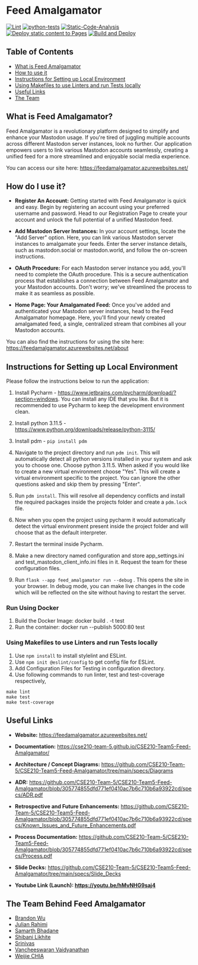 # Feed Amalgamator

[![Lint](https://github.com/CSE210-Team-5/CSE210-Team5-Feed-Amalgamator/actions/workflows/lint.yml/badge.svg)](https://github.com/CSE210-Team-5/CSE210-Team5-Feed-Amalgamator/actions/workflows/lint.yml)
[![python-tests](https://github.com/CSE210-Team-5/CSE210-Team5-Feed-Amalgamator/actions/workflows/python-tests.yml/badge.svg)](https://github.com/CSE210-Team-5/CSE210-Team5-Feed-Amalgamator/actions/workflows/python-tests.yml)
[![Static-Code-Analysis](https://github.com/CSE210-Team-5/CSE210-Team5-Feed-Amalgamator/actions/workflows/static-analysis.yml/badge.svg)](https://github.com/CSE210-Team-5/CSE210-Team5-Feed-Amalgamator/actions/workflows/static-analysis.yml)
[![Deploy static content to Pages](https://github.com/CSE210-Team-5/CSE210-Team5-Feed-Amalgamator/actions/workflows/Documentation_Generator.yml/badge.svg)](https://github.com/CSE210-Team-5/CSE210-Team5-Feed-Amalgamator/actions/workflows/Documentation_Generator.yml)
[![Build and Deploy](https://github.com/CSE210-Team-5/CSE210-Team5-Feed-Amalgamator/actions/workflows/Deployment_Workflow.yml/badge.svg)](https://github.com/CSE210-Team-5/CSE210-Team5-Feed-Amalgamator/actions/workflows/Deployment_Workflow.yml)

## Table of Contents

- [What is Feed Amalgamator](README.md#what-is-feed-amalgamator)
- [How to use it](README.md#how-do-i-use-it)
- [Instructions for Setting up Local Environment](README.md#instructions-for-setting-up-local-environment)
- [Using Makefiles to use Linters and run Tests locally](README.md#using-makefiles-to-use-linters-and-run-tests-locally)
- [Useful Links](README.md#useful-links)
- [The Team](README.md#what-is-feed-amalgamator)

## What is Feed Amalgamator?

Feed Amalgamator is a revolutionary platform designed to simplify and enhance your Mastodon usage. If you're tired of juggling multiple accounts across different Mastodon server instances, look no further. Our application empowers users to link various Mastodon accounts seamlessly, creating a unified feed for a more streamlined and enjoyable social media experience.

You can access our site here: <https://feedamalgamator.azurewebsites.net/>

## How do I use it?

- **Register An Account:**
  Getting started with Feed Amalgamator is quick and easy. Begin by registering an account using your preferred username and password. Head to our Registration
  Page to create your account and unlock the full potential of a unified Mastodon feed.
  
- **Add Mastodon Server Instances:**
  In your account settings, locate the "Add Server" option. Here, you can link various Mastodon server instances to amalgamate your feeds. Enter the server
  instance details, such as mastodon.social or mastodon.world, and follow the on-screen instructions.

- **OAuth Procedure:**
  For each Mastodon server instance you add, you'll need to complete the OAuth procedure. This is a secure authentication process that establishes a connection
  between Feed Amalgamator and your Mastodon accounts. Don't worry; we've streamlined the process to make it as seamless as possible.
  
- **Home Page: Your Amalgamated Feed:**
  Once you've added and authenticated your Mastodon server instances, head to the Feed Amalgamator homepage. Here, you'll find your newly created amalgamated feed,
  a single, centralized stream that combines all your Mastodon accounts.

You can also find the instructions for using the site here: <https://feedamalgamator.azurewebsites.net/about>

## Instructions for Setting up Local Environment

Please follow the instructions below to run the application:

1. Install Pycharm - <https://www.jetbrains.com/pycharm/download/?section=windows>. You can install any IDE that you like. But it is recommended to use Pycharm to keep the development environment clean.

2. Install python 3.11.5 - <https://www.python.org/downloads/release/python-3115/>

3. Install pdm - `pip install pdm`

4. Navigate to the project directory and run `pdm init`. This will automatically detect all python versions installed in your system and ask you to choose one. Choose python 3.11.5. When asked if you would like to create a new virtual environment choose "Yes". This will create a virtual environment specific to the project. You can ignore the other questions asked and skip them by pressing "Enter".

5. Run `pdm install`. This will resolve all dependency conflicts and install the required packages inside the projects folder and create a `pdm.lock` file.

6. Now when you open the project using pycharm it would automatically detect the virtual environment present inside the project folder and will choose that as the default interpreter.

7. Restart the terminal inside Pycharm.

8. Make a new directory named configuration and store app_settings.ini and test_mastodon_client_info.ini files in it. Request the team for these configuration files.

9. Run `flask --app feed_amalgamator run --debug` . This opens the site in your browser. In debug mode, you can make live changes in the code which will be reflected on the site without having to restart the server.

### Run Using Docker

1. Build the Docker Image: docker build . -t test
2. Run the container: docker run --publish 5000:80 test

### Using Makefiles to use Linters and run Tests locally

1. Use `npm install` to install stylelint and ESLint.
2. Use `npm init @eslint/config` to get config file for ESLint.
3. Add Configuration Files for Testing in configuration directory.
4. Use following commands to run linter, test and test-coverage respectively,

`make lint`  
`make test`  
`make test-coverage`

## Useful Links

- **Website:** <https://feedamalgamator.azurewebsites.net/>

- **Documentation:** <https://cse210-team-5.github.io/CSE210-Team5-Feed-Amalgamator/>

- **Architecture / Concept Diagrams:** <https://github.com/CSE210-Team-5/CSE210-Team5-Feed-Amalgamator/tree/main/specs/Diagrams>

- **ADR:** <https://github.com/CSE210-Team-5/CSE210-Team5-Feed-Amalgamator/blob/305774855dfd771ef0410ac7b6c710b6a93922cd/specs/ADR.pdf>

- **Retrospective and Future Enhancements:** <https://github.com/CSE210-Team-5/CSE210-Team5-Feed-Amalgamator/blob/305774855dfd771ef0410ac7b6c710b6a93922cd/specs/Known_Issues_and_Future_Enhancements.pdf>

- **Process Documentation:** <https://github.com/CSE210-Team-5/CSE210-Team5-Feed-Amalgamator/blob/305774855dfd771ef0410ac7b6c710b6a93922cd/specs/Process.pdf>

- **Slide Decks:** <https://github.com/CSE210-Team-5/CSE210-Team5-Feed-Amalgamator/tree/main/specs/Slide_Decks>

- **Youtube Link (Launch): <https://youtu.be/hMvNHG9saj4>**

## The Team Behind Feed Amalgamator

- [Brandon Wu](https://github.com/bwu2018)
- [Julian Rahimi](https://github.com/ju-ra-96)
- [Samarth Bhadane](https://github.com/samarth9201)
- [Shibani Likhite](https://github.com/ShibaniL123)
- [Srinivas](https://github.com/srinivasraman18)
- [Vancheeswaran Vaidyanathan](https://github.com/vancheeswaran)
- [Weijie CHIA](https://github.com/Moomootank)
